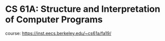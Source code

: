 # CS 61A: Structure and Interpretation of Computer Programs

course: https://inst.eecs.berkeley.edu/~cs61a/fa19/

